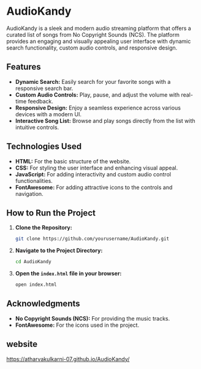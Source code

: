 # AudioKandy

AudioKandy is a sleek and modern audio streaming platform that offers a curated list of songs from No Copyright Sounds (NCS). The platform provides an engaging and visually appealing user interface with dynamic search functionality, custom audio controls, and responsive design.

## Features

- **Dynamic Search:** Easily search for your favorite songs with a responsive search bar.
- **Custom Audio Controls:** Play, pause, and adjust the volume with real-time feedback.
- **Responsive Design:** Enjoy a seamless experience across various devices with a modern UI.
- **Interactive Song List:** Browse and play songs directly from the list with intuitive controls.

## Technologies Used

- **HTML:** For the basic structure of the website.
- **CSS:** For styling the user interface and enhancing visual appeal.
- **JavaScript:** For adding interactivity and custom audio control functionalities.
- **FontAwesome:** For adding attractive icons to the controls and navigation.

## How to Run the Project

1. **Clone the Repository:**
   ```sh
   git clone https://github.com/yourusername/AudioKandy.git
   ```

2. **Navigate to the Project Directory:**
   ```sh
   cd AudioKandy
   ```

3. **Open the `index.html` file in your browser:**
   ```sh
   open index.html
   ```

## Acknowledgments

- **No Copyright Sounds (NCS):** For providing the music tracks.
- **FontAwesome:** For the icons used in the project.

## website 
https://atharvakulkarni-07.github.io/AudioKandy/
